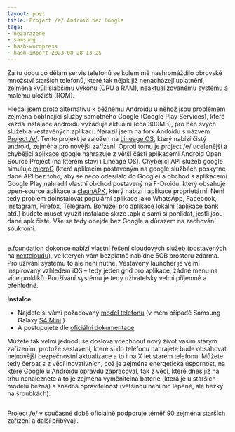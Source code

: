 ```yaml
---
layout: post
title: Project /e/ Android bez Google
tags:
- nezarazene
- samsung
- hash-wordpress
- hash-import-2023-08-28-13-25
---
```


Za tu dobu co dělám servis telefonů se kolem mě nashromáždilo obrovské množství starších telefonů, které tak nějak již nenacházejí uplatnění, zejména kvůli slabšímu výkonu (CPU a RAM), neaktualizovanému systému a malému úložišti (ROM).

Hledal jsem proto alternativu k běžnému Androidu u něhož jsou problémem zejména bobtnající služby samotného Google (Google Play Services), které každá instalace androidu vyžaduje aktuální (cca 300MB), pro běh svých služeb a vestavěných aplikací. Narazil jsem na fork Andoidu s názvem [Project /e/](https://e.foundation/). Tento projekt je založen na [Lineage OS](https://lineageos.org/), který nabízí čistý android, zejména pro novější zařízení. Oproti tomu je project /e/ ucelenější a chybějící aplikace google nahrazuje z větší části aplikacemi Android Open Source Project (na kterém staví i Lineage OS). Chybějící API služeb google simuluje [microG](https://microg.org/) (které aplikacím postaveným na google službách poskytne dané API bez toho, aby se něco odesílalo do Google) a obchod s aplikacemi Google Play nahradil vlastní obchod postavený na F-Droidu, který obsahuje open-source aplikace a [cleanAPK](https://info.cleanapk.org/), který nabízí i aplikace proprietární. Není tedy problém doinstalovat populární aplikace jako WhatsApp, Facebook, Instagram, Firefox, Telegram. Bohužel pro aplikace lokální (aplikace bank atd.) budete muset využít instalace skrze .apk a sami si pohlídat, jestli jsou dané apk čisté. Vše se tedy obejde bez Google a důrazem na zachování soukromí.

<figure class="aligncenter size-large"><img decoding="async" src="http://192.168.20.2/wordpress/wp-content/uploads/2020/01/products-get-things-done.png" alt="" class="wp-image-3990"></figure>

e.foundation dokonce nabízí vlastní řešení cloudových služeb (postavených na [nextcloudu](https://nextcloud.com/)), ve kterých vám bezplatně nabídne 5GB prostoru zdarma. Pro užívání systému to ale není nutné. Vestavěný launcher je velmi inspirovaný vzhledem iOS – tedy jeden grid pro aplikace, žádné menu na více prokliků. Používání systému je tedy uživatelsky velmi příjemné a přehledné.

**Instalce**

- Najdete si vámi požadovaný [model telefonu](https://doc.e.foundation/devices/) (v mém případě Samsung Galaxy [S4 Mini](https://doc.e.foundation/devices/serranoltexx/)&nbsp;)
- A postupujete dle [oficiální dokumentace](https://doc.e.foundation/devices/serranoltexx/install)

Můžete tak velmi jednoduše doslova vdechnout nový život vašim starým zařízením, protože sestavení, které si do telefonu nahrajete bude obsahovat nejnovější bezpečnostní aktualizace a to i na X let starém telefonu. Můžete tedy čerpat s z věcí inovativních, což je zejména energetická úspornost, na které Google u Androidu opravdu zapracoval, tak z věcí, které dnes již na trhu nenaleznete a to je zejména vyměnitelná baterie (která je u starších modelů běžná) a snadná opravitelnost (většinou není nic lepené, ale hezky na šroubkách).

<figure class="wp-block-image size-large"><img decoding="async" src="http://192.168.20.2/wordpress/wp-content/uploads/2020/01/EK1YJ9DW4AAzKdD-1024x512.jpg" alt="" class="wp-image-3992"></figure>

Project /e/ v současné době oficiálně podporuje téměř 90 zejména starších zařízení a další přibývají.

<!--kg-card-end: html-->